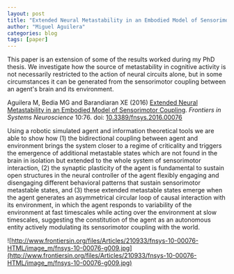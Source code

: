 ```yaml
---
layout: post
title: "Extended Neural Metastability in an Embodied Model of Sensorimotor Coupling"
author: "Miguel Aguilera"
categories: blog
tags: [paper]
---
```


This paper is an extension of some of the results worked during my PhD thesis. We investigate how the source of metastability in cognitive activity is not necessarily restricted to the action of neural circuits alone, but in some circumstances it can be generated from the sensorimotor coupling between an agent's brain and its environment. 

Aguilera M, Bedia MG and Barandiaran XE (2016) [Extended Neural Metastability in an Embodied Model of Sensorimotor Coupling](http://journal.frontiersin.org/article/10.3389/fnsys.2016.00076/pdf). _Frontiers in Systems Neuroscience_ 10:76\. doi: [10.3389/fnsys.2016.00076](http://eds.a.ebscohost.com?__char_set=utf8&id=doi:10.3389/fnsys.2016.00076&sid=libx&genre=article) 

Using a robotic simulated agent and information theoretical tools we are able to show how (1) the bidirectional coupling between agent and environment brings the system closer to a regime of criticality and triggers the emergence of additional metastable states which are not found in the brain in isolation but extended to the whole system of sensorimotor interaction, (2) the synaptic plasticity of the agent is fundamental to sustain open structures in the neural controller of the agent flexibly engaging and disengaging different behavioral patterns that sustain sensorimotor metastable states, and (3) these extended metastable states emerge when the agent generates an asymmetrical circular loop of causal interaction with its environment, in which the agent responds to variability of the environment at fast timescales while acting over the environment at slow timescales, suggesting the constitution of the agent as an autonomous entity actively modulating its sensorimotor coupling with the world. 

![http://www.frontiersin.org/files/Articles/210933/fnsys-10-00076-HTML/image_m/fnsys-10-00076-g009.jpg](http://www.frontiersin.org/files/Articles/210933/fnsys-10-00076-HTML/image_m/fnsys-10-00076-g009.jpg)
